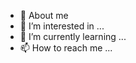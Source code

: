 - 👋 About me
- 👀 I’m interested in ...
- 🌱 I’m currently learning ...
- 📫 How to reach me ...
  
  
  



